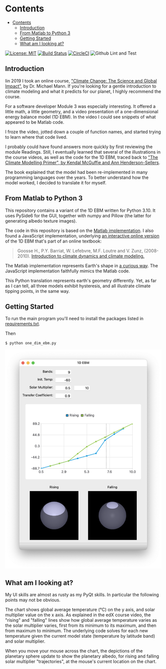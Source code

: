 # Contents

- [Contents](#contents)
  - [Introduction](#introduction)
  - [From Matlab to Python 3](#from-matlab-to-python-3)
  - [Getting Started](#getting-started)
  - [What am I looking at?](#what-am-i-looking-at)

[![License: MIT](https://img.shields.io/badge/License-MIT-yellow.svg)](https://opensource.org/licenses/MIT)
[![Build Status](https://travis-ci.com/mchapman87501/ebm_1d.svg?branch=master)](https://travis-ci.com/mchapman87501/ebm_1d)
[![CircleCI](https://circleci.com/gh/mchapman87501/ebm_1d.svg?style=svg)](https://circleci.com/gh/mchapman87501/ebm_1d)
![Github Lint and Test](https://github.com/mchapman87501/ebm_1d/workflows/Lint%20and%20Test/badge.svg)

## Introduction

Iin 2019 I took an online course, ["Climate Change: The Science and Global Impact"](https://courses.edx.org/courses/course-v1:SDGAcademyX+CCSI001+3T2019/course/), by Dr. Michael Mann. If you're looking for a gentle introduction to climate modeling and what it predicts for our planet, I highly recommend the course.

For a software developer Module 3 was especially interesting. It offered a little math, a little geometry, and a video presentation of a one-dimensional energy balance model (1D EBM). In the video I could see snippets of what appeared to be Matlab code.

I froze the video, jotted down a couple of function names, and started trying to learn where that code lived.

I probably could have found answers more quickly by first reviewing the module Readings. Still, I eventually learned that several of the illustrations in the course videos, as well as the code for the 1D EBM, traced back to ["The Climate Modelling Primer", by Kendal McGuffie and Ann Henderson-Sellers](https://www.wiley.com/en-us/The+Climate+Modelling+Primer%2C+4th+Edition-p-9781119943372).

The book explained that the model had been re-implemented in many programming languages over the years. To better understand how the model worked, I decided to translate it for myself.

## From Matlab to Python 3

This repository contains a variant of the 1D EBM written for Python 3.10. It uses PySide6 for the GUI, together with numpy and Pillow (the latter for generating albedo texture images).

The code in this repository is based on the [Matlab implementation](http://nngroup.physics.sunysb.edu/~chiaki/BMCC/Mentor/Climate/NYU1DimModel/one_dim_ebm/). I also found a JavaScript implementation, underlying [an interactive online version](http://www.climate.be/textbook/EBM.html) of the 1D EBM that's part of an online textbook:

> Goosse H., P.Y. Barriat, W. Lefebvre, M.F. Loutre and V. Zunz, (2008-2010). [Introduction to climate dynamics and climate modeling.](http://www.climate.be/textbook)

The Matlab implementation represents Earth's shape in [a curious way](docs/matlab_implementation_issues.md). The JavaScript implementation faithfully mimics the Matlab code.

This Python translation represents earth's geometry differently. Yet, as far as I can tell, all three models exhibit hysteresis, and all illustrate climate tipping points, in the same way.

## Getting Started

To run the main program you'll need to install the packages listed in [requirements.txt](requirements.txt).

Then

```shell
$ python one_dim_ebm.py
```

![Screenshot](docs/images/screenshot_1.png 'one_dim_ebm.py in action')

## What am I looking at?

My UI skills are almost as rusty as my PyQt skills. In particular the following points may not be obvious.

The chart shows global average temperature (°C) on the y axis, and solar multiplier value on the x axis. As explained in the edX course video, the "rising" and "falling" lines show how global average temperature varies as the solar multiplier varies, first from its minimum to its maximum, and then from maximum to minimum. The underlying code solves for each new temperature given the current model state (temperature by latitude band) and solar multiplier.

When you move your mouse across the chart, the depictions of the planetary sphere update to show the planetary albedo, for rising and falling solar multiplier "trajectories", at the mouse's current location on the chart.
